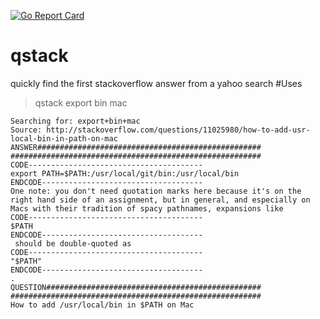 [![Go Report Card](https://goreportcard.com/badge/github.com/chavdim/qstack)](https://goreportcard.com/report/github.com/chavdim/qstack)
# qstack
quickly find the first stackoverflow answer from a yahoo search 
#Uses
>qstack export bin mac
```
Searching for: export+bin+mac
Source: http://stackoverflow.com/questions/11025980/how-to-add-usr-local-bin-in-path-on-mac
ANSWER##################################################
########################################################
CODE---------------------------------------
export PATH=$PATH:/usr/local/git/bin:/usr/local/bin
ENDCODE------------------------------------
One note: you don't need quotation marks here because it's on the right hand side of an assignment, but in general, and especially on Macs with their tradition of spacy pathnames, expansions like 
CODE---------------------------------------
$PATH
ENDCODE------------------------------------
 should be double-quoted as 
CODE---------------------------------------
"$PATH"
ENDCODE------------------------------------
.
QUESTION################################################
########################################################
How to add /usr/local/bin in $PATH on Mac
```
